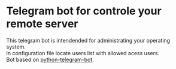 Telegram bot for controle your remote server
===

This telegram bot is intendended for administrating your operating   
system.   
In configuration file locate users list with allowed acess users.   
Bot based on [python-telegram-bot](https://github.com/python-telegram-bot/python-telegram-bot).
